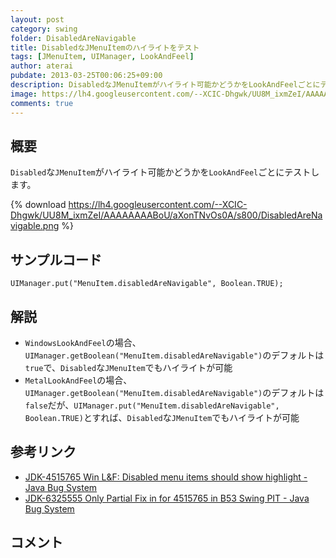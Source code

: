 ```yaml
---
layout: post
category: swing
folder: DisabledAreNavigable
title: DisabledなJMenuItemのハイライトをテスト
tags: [JMenuItem, UIManager, LookAndFeel]
author: aterai
pubdate: 2013-03-25T00:06:25+09:00
description: DisabledなJMenuItemがハイライト可能かどうかをLookAndFeelごとにテストします。
image: https://lh4.googleusercontent.com/--XCIC-Dhgwk/UU8M_ixmZeI/AAAAAAAABoU/aXonTNvOs0A/s800/DisabledAreNavigable.png
comments: true
---
```

## 概要
`Disabled`な`JMenuItem`がハイライト可能かどうかを`LookAndFeel`ごとにテストします。

{% download https://lh4.googleusercontent.com/--XCIC-Dhgwk/UU8M_ixmZeI/AAAAAAAABoU/aXonTNvOs0A/s800/DisabledAreNavigable.png %}

## サンプルコード
<pre class="prettyprint"><code>UIManager.put("MenuItem.disabledAreNavigable", Boolean.TRUE);
</code></pre>

## 解説
- `WindowsLookAndFeel`の場合、`UIManager.getBoolean("MenuItem.disabledAreNavigable")`のデフォルトは`true`で、`Disabled`な`JMenuItem`でもハイライトが可能
- `MetalLookAndFeel`の場合、`UIManager.getBoolean("MenuItem.disabledAreNavigable")`のデフォルトは`false`だが、`UIManager.put("MenuItem.disabledAreNavigable", Boolean.TRUE)`とすれば、`Disabled`な`JMenuItem`でもハイライトが可能

<!-- dummy comment line for breaking list -->

## 参考リンク
- [JDK-4515765 Win L&F: Disabled menu items should show highlight - Java Bug System](https://bugs.openjdk.java.net/browse/JDK-4515765)
- [JDK-6325555 Only Partial Fix in for 4515765 in B53 Swing PIT - Java Bug System](https://bugs.openjdk.java.net/browse/JDK-6325555)

<!-- dummy comment line for breaking list -->

## コメント
